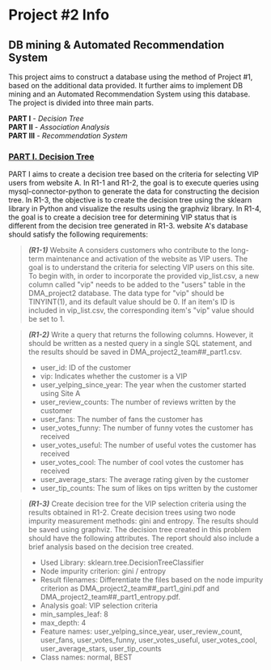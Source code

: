 # Project #2 Info
## DB mining & Automated Recommendation System
This project aims to construct a database using the method of Project #1, based on the additional data provided. It further aims to implement DB mining and an Automated Recommendation System using this database. The project is divided into three main parts.

**PART I** - *Decision Tree*  
**PART II** - *Association Analysis*  
**PART III** - *Recommendation System*  

### <ins>PART I. Decision Tree</ins>
PART I aims to create a decision tree based on the criteria for selecting VIP users from website A. In R1-1 and R1-2, the goal is to execute queries using mysql-connector-python to generate the data for constructing the decision tree. In R1-3, the objective is to create the decision tree using the sklearn library in Python and visualize the results using the graphviz library. In R1-4, the goal is to create a decision tree for determining VIP status that is different from the decision tree generated in R1-3. website A's database should satisfy the following requirements:

> **_(R1-1)_** Website A considers customers who contribute to the long-term maintenance and activation of the website as VIP users. The goal is to understand the criteria for selecting VIP users on this site. To begin with, in order to incorporate the provided vip_list.csv, a new column called "vip" needs to be added to the "users" table in the DMA_project2 database. The data type for "vip" should be TINYINT(1), and its default value should be 0. If an item's ID is included in vip_list.csv, the corresponding item's "vip" value should be set to 1.

> **_(R1-2)_** Write a query that returns the following columns. However, it should be written as a nested query in a single SQL statement, and the results should be saved in DMA_project2_team##_part1.csv.
> - user_id: ID of the customer
> - vip: Indicates whether the customer is a VIP
> - user_yelping_since_year: The year when the customer started using Site A
> - user_review_counts: The number of reviews written by the customer
> - user_fans: The number of fans the customer has
> - user_votes_funny: The number of funny votes the customer has received
> - user_votes_useful: The number of useful votes the customer has received
> - user_votes_cool: The number of cool votes the customer has received
> - user_average_stars: The average rating given by the customer
> - user_tip_counts: The sum of likes on tips written by the customer

> **_(R1-3)_** Create decision tree for the VIP selection criteria using the results obtained in R1-2. Create decision trees using two node impurity measurement methods: gini and entropy. The results should be saved using graphviz. The decision tree created in this problem should have the following attributes. The report should also include a brief analysis based on the decision tree created.
> - Used Library: sklearn.tree.DecisionTreeClassifier
> - Node impurity criterion: gini / entropy
> - Result filenames: Differentiate the files based on the node impurity criterion as DMA_project2_team##_part1_gini.pdf and DMA_project2_team##_part1_entropy.pdf.
> - Analysis goal: VIP selection criteria
> - min_samples_leaf: 8
> - max_depth: 4
> - Feature names: user_yelping_since_year, user_review_count, user_fans, user_votes_funny, user_votes_useful, user_votes_cool, user_average_stars, user_tip_counts
> - Class names: normal, BEST
